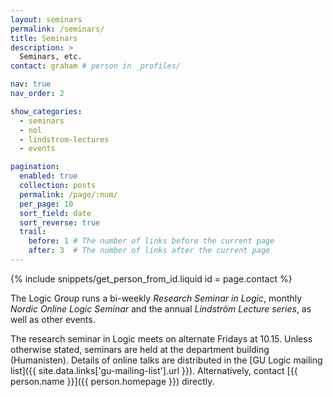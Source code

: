 ```yaml
---
layout: seminars
permalink: /seminars/
title: Seminars
description: >
  Seminars, etc.
contact: graham # person in _profiles/

nav: true
nav_order: 2

show_categories:
  - seminars
  - nol
  - lindstrom-lectures
  - events

pagination:
  enabled: true
  collection: posts
  permalink: /page/:num/
  per_page: 10
  sort_field: date
  sort_reverse: true
  trail:
    before: 1 # The number of links before the current page
    after: 3  # The number of links after the current page
---
```


{% include snippets/get_person_from_id.liquid 
  id = page.contact
%}

The Logic Group runs a bi-weekly _Research Seminar in Logic_, monthly _Nordic Online Logic Seminar_ and the annual _Lindström Lecture series_, as well as other events.

The research seminar in Logic meets on alternate Fridays at 10.15.
Unless otherwise stated, seminars are held at the department building (Humanisten). 
Details of online talks are distributed in the [GU Logic mailing list]({{ site.data.links['gu-mailing-list'].url }}). Alternatively, contact [{{ person.name }}]({{ person.homepage }}) directly.
